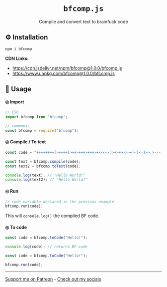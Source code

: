 <h1 align="center"><code>bfcomp.js</code></h1>

<p align="center">Compile and convert text to brainfuck code</p>

## ⚙️ Installation

```js
npm i bfcomp
```

**CDN Links:**
- https://cdn.jsdelivr.net/npm/bfcomp@1.0.0/bfcomp.js
- https://www.unpkg.com/bfcomp@1.0.0/bfcomp.js

## 📖 Usage

#### ◎ Import

```js
// ES6
import bfcomp from "bfcomp";

// commonjs
const bfcomp = require("bfcomp");
```

#### ◎ Compile / To text

```js
const code = "++++++++[>++++[>++>+++>+++>+<<<<-]>+>+>->>+[<]<-]>>.>---.+++++++..+++.>>.<-.<.+++.------.--------.>>+.>++.";

const text = bfcomp.compile(code);
const text2 = bfcomp.toText(code);

console.log(text); // "Hello World!"
console.log(text2); // "Hello World!"
```

#### ◎ Run

```js
// code variable declared in the previous example
bfcomp.run(code);
```

This will `console.log()` the compiled BF code.

#### ◎ To code

```js
const code = bfcomp.toCode("Hello!");

console.log(code); // returns BF code
```

```js
const code = bfcomp.toCode("Hello!");

bfcomp.run(code);
```

---

[Support me on Patreon](https://www.patreon.com/axorax) - 
[Check out my socials](https://github.com/axorax/socials)
